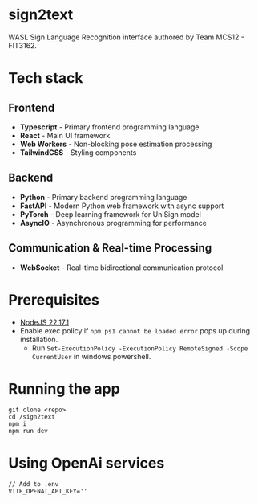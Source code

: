 # sign2text

WASL Sign Language Recognition interface authored by Team MCS12 - FIT3162.

# Tech stack

## Frontend

- **Typescript** - Primary frontend programming language
- **React** - Main UI framework
- **Web Workers** - Non-blocking pose estimation processing
- **TailwindCSS** - Styling components

## Backend

- **Python** - Primary backend programming language
- **FastAPI** - Modern Python web framework with async support
- **PyTorch** - Deep learning framework for UniSign model
- **AsyncIO** - Asynchronous programming for performance

## Communication & Real-time Processing

- **WebSocket** - Real-time bidirectional communication protocol

# Prerequisites

- [NodeJS 22.17.1](https://nodejs.org/en/download)
- Enable exec policy if `npm.ps1 cannot be loaded error` pops up during installation.
  - Run `Set-ExecutionPolicy -ExecutionPolicy RemoteSigned -Scope CurrentUser` in windows powershell.

# Running the app

```
git clone <repo>
cd /sign2text
npm i
npm run dev
```

# Using OpenAi services

```
// Add to .env
VITE_OPENAI_API_KEY=''
```
